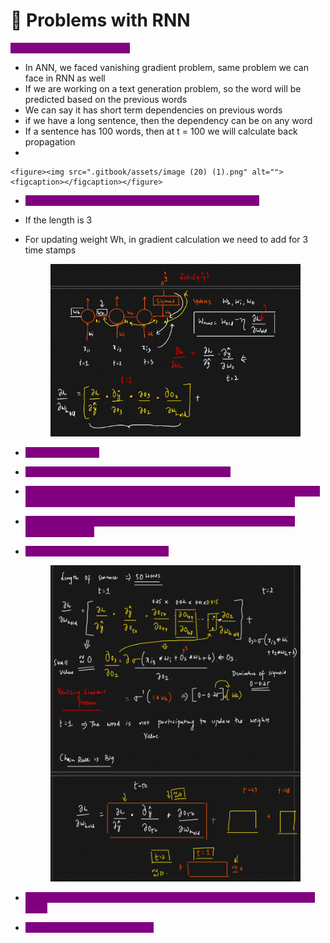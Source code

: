 # 🔴 Problems with RNN

<mark style="color:purple;background-color:purple;">**Vanishing Gradient Problem**</mark>

* In ANN, we faced vanishing gradient problem, same problem we can face in RNN as well
* If we are working on a text generation problem, so the word will be predicted based on the previous words
* We can say it has short term dependencies on previous words
* if we have a long sentence, then the dependency can be on any word
* If a sentence has 100 words, then at t = 100 we will calculate back propagation
*

    <figure><img src=".gitbook/assets/image (20) (1).png" alt=""><figcaption></figcaption></figure>
* <mark style="color:purple;background-color:purple;">**The long term dependency cannot be captured by RNN**</mark>&#x20;
* If the length is 3
*   For updating weight Wh, in gradient calculation we need to add for 3 time stamps

    <figure><img src=".gitbook/assets/{677E83B6-C01C-445E-B633-83BE5911C588}.png" alt=""><figcaption></figcaption></figure>
* <mark style="color:purple;background-color:purple;">**If the length is 50**</mark>
* <mark style="color:purple;background-color:purple;">**The derivative of sigmoid is between 0 and 0.25**</mark>
* <mark style="color:purple;background-color:purple;">**So when we multiply this small terms the gradient will almost be 0, so we can say that the word is not participating in weight updation**</mark>
* <mark style="color:purple;background-color:purple;">**The words which are nearer to the output they will contribute in weight updation**</mark>
*   <mark style="color:purple;background-color:purple;">**And the weights wont be updated**</mark>

    <figure><img src=".gitbook/assets/{3EA0943B-24E6-4A61-8188-AFDB92B3064B}.png" alt=""><figcaption></figcaption></figure>
* <mark style="color:purple;background-color:purple;">**To solve this we can also other activation functions like ReLU, Leaky ReLU**</mark>
* <mark style="color:purple;background-color:purple;">**Another option is to use LSTM**</mark>
